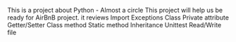This is a project about Python - Almost a circle
 This project will help us be ready for AirBnB project.
it reviews
Import
Exceptions
Class
Private attribute
Getter/Setter
Class method
Static method
Inheritance
Unittest
Read/Write file
